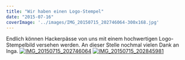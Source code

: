```yaml
---
title: "Wir haben einen Logo-Stempel"
date: "2015-07-16"
coverImage: '../images/IMG_20150715_202746064-300x168.jpg'
---
```


Endlich können Hackerpässe von uns mit einem hochwertigen Logo-Stempelbild versehen werden. An dieser Stelle nochmal vielen Dank an Inga. [![IMG_20150715_202746064](../images/IMG_20150715_202746064-300x168.jpg)](https://hackzogtum-coburg.de/wp-content/uploads/2015/07/IMG_20150715_202746064.jpg) [![IMG_20150715_202845981](../images/IMG_20150715_202845981-300x168.jpg)](https://hackzogtum-coburg.de/wp-content/uploads/2015/07/IMG_20150715_202845981.jpg)
